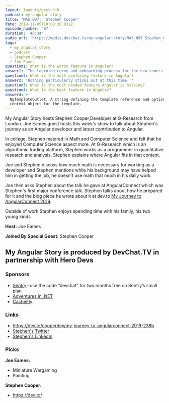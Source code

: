 ```yaml
---
layout: layouts/post.njk
podcast: my-angular-story
title: 'MAS 097:  Stephen Cooper'
date: 2019-11-05T10:00:38.832Z
episode_number: '97'
duration: '46:34'
audio_url: 'https://media.devchat.tv/my-angular-story/MAS_097_Stephen_Cooper.mp3'
tags:
  - my_angular_story
  - podcast
  - Stephen Cooper
  - Joe Eames
question1: What is the worst feature in Angular?
answer1: 'The learning curve and onboarding process for the new comers to the team. '
question2: What is the most confusing feature in Angular?
answer2: 'Nothing particularly sticks out at this time. '
question3: What is the most needed feature Angular is missing?
question4: What is the best feature in Angular?
answer4: >-
  NgTemplateOutlet, A string defining the template reference and optionally the
  context object for the template.
---
```

My Angular Story hosts Stephen Cooper,Developer at G-Research from London. Joe Eames guest hosts this week's show to talk about Stephen's journey as an Angular developer and latest contribution to Angular.  

In college, Stephen majored in Math and Computer Science and felt that he enjoyed Computer Science aspect more. At G-Research,which is an algorithmic trading platform, Stephen works as a programmer in quantitative research and analysis. Stephen explains where Angular fits in that context. 

Joe and Stephen discuss how much math is necessary for working as a developer and Stephen mentions while his background may have helped him in getting the job, he doesn't use math that much in his daily work.

Joe then asks Stephen about the talk he gave at AngularConnect which was Stephen's first major conference talk. Stephen talks about how he prepared for it and the blog piece he wrote about it at dev.to [My Journey to AngularConnect 2019](https://dev.to/cooperdev/my-journey-to-angularconnect-2019-238b). 

Outside of work Stephen enjoys spending time with his family, his two young kinds

**Host:** Joe Eames

**Joined By Special Guest:** Stephen Cooper

## **My Angular Story is produced by DevChat.TV in partnership with Hero Devs**

### **Sponsors**

* [Sentry](http://sentry.io/)– use the code “devchat” for two months free on Sentry’s small plan
* [Adventures in .NET](https://devchat.tv/adventures-in-dotnet/)
* [CacheFly](https://www.cachefly.com/)

### **Links**

* <https://dev.to/cooperdev/my-journey-to-angularconnect-2019-238b>
* [Stephen's Twitter](https://twitter.com/CooperDev)
* [Stephen's LinkedIn](https://www.linkedin.com/in/stephen-cooper-6962a0105/)

### **Picks**

**Joe Eames:**

* Miniature Wargaming
* Painting

**Stephen Cooper:**

* https://dev.to/
